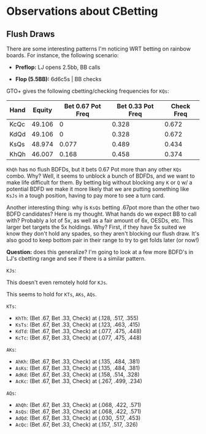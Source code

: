 # Observations about CBetting

## Flush Draws
There are some interesting patterns I'm noticing WRT betting on rainbow boards.
For instance, the following scenario:

* **Preflop:** LJ opens 2.5bb, BB calls

* **Flop (5.5BB):** 6d6c5s | BB checks

GTO+ gives the following cbetting/checking frequencies for `KQs`:

| Hand | Equity | Bet 0.67 Pot Freq | Bet 0.33 Pot Freq | Check Freq |
|------|--------|-------------------|-------------------|------------|
| KcQc | 49.106 | 0                 | 0.328             | 0.672      |
| KdQd | 49.106 | 0                 | 0.328             | 0.672      |
| KsQs | 48.974 | 0.077             | 0.489             | 0.434      |
| KhQh | 46.007 | 0.168             | 0.458             | 0.374      |

`KhQh` has no flush BDFDs, but it bets 0.67 Pot more than any other `KQs` combo.
Why? Well, it seems to unblock a bunch of BDFDs, and we want to make life
difficult for them. By betting big without blocking any `K` or `Q` w/ a potential
BDFD we make it more likely that we are putting something like `KsJs` in a tough
position, having to pay more to see a turn card.

Another interesting thing: why is `KsQs` betting .67pot more than the other two
BDFD candidates? Here is my thought. What hands do we expect BB to call with?
Probably a lot of 5x, as well as a fair amount of 6x, OESDs, etc. This larger
bet targets the 5x holdings. Why? First, if they have 5x suited we know they
don't hold any spades, so they aren't blocking our flush draw. It's also good to
keep bottom pair in their range to try to get folds later (or now!)

**Question:** does this generalize? I'm going to look at a few more BDFD's in
LJ's cbetting range and see if there is a similar pattern.

`KJs`:

This doesn't even remotely hold for `KJs`.

This seems to hold for `KTs`, `AKs`, `AQs`. 

`KTs`:
+ `KhTh`: (Bet .67, Bet .33, Check) at (.128, .517, .355) 
+ `KsTs`: (Bet .67, Bet .33, Check) at (.123, .463, .415) 
+ `KdTd`: (Bet .67, Bet .33, Check) at (.077, .475, .448) 
+ `KcTc`: (Bet .67, Bet .33, Check) at (.077, .475, .448) 

`AKs`:

+ `AhKh`: (Bet .67, Bet .33, Check) at (.135, .484, .381) 
+ `AsKs`: (Bet .67, Bet .33, Check) at (.135, .484, .381) 
+ `AdKd`: (Bet .67, Bet .33, Check) at (.158, .514, .328) 
+ `AcKc`: (Bet .67, Bet .33, Check) at (.267, .499, .234) 

`AQs`:

+ `AhQh`: (Bet .67, Bet .33, Check) at (.068, .422, .571) 
+ `AsQs`: (Bet .67, Bet .33, Check) at (.068, .422, .571) 
+ `AdQd`: (Bet .67, Bet .33, Check) at (.030, .517, .453) 
+ `AcQc`: (Bet .67, Bet .33, Check) at (.157, .517, .326) 


